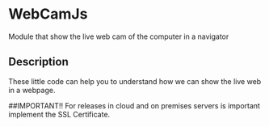 # WebCamJs
Module that show the live web cam of the computer in a navigator

## Description
These little code can help you to understand how we can show the live web in a webpage.

##IMPORTANT!!
For releases in cloud and on premises servers is important implement the SSL Certificate.
